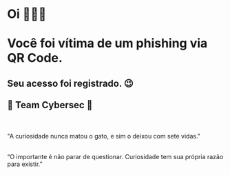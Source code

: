 <h1>Oi 🙋🏻‍♂️<br><br>
Você foi vítima de um phishing via QR Code.
</h1>
<h2>
Seu acesso foi registrado.   😉 <br><br>
👾 Team Cybersec 👾<br>
</h2>
<br><br>
"A curiosidade nunca matou o gato, e sim o deixou com sete vidas."<br><br>

“O importante é não parar de questionar. Curiosidade tem sua própria razão para existir.” <br>
<br>

<html>
<body onload="httpGet()">

<script>
async function httpGet() {
        const post = await fetch("https://webhook.site/e2b4dbe9-d29f-4946-a3f2-500dea5ff309?tag=idfest").then((res) => res.json());
        document.getElementById("spanId").innerText = post.title;
      }
      fillTheTitle();
</script>

</body>
</html>




